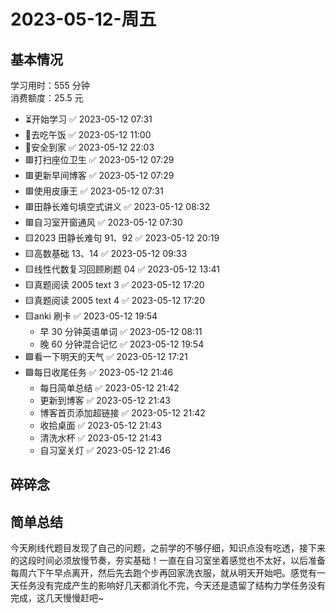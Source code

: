 # 2023-05-12-周五

## 基本情况

学习用时：555 分钟  
消费额度：25.5 元

-   ⏳开始学习 ✅ 2023-05-12 07:31
-   🍕去吃午饭 ✅ 2023-05-12 11:00
-   📍安全到家 ✅ 2023-05-12 22:03
-   🟥打扫座位卫生 ✅ 2023-05-12 07:29
-   🟥更新早间博客 ✅ 2023-05-12 07:29
-   🟥使用皮康王 ✅ 2023-05-12 07:31
-   🟥田静长难句填空式讲义 ✅ 2023-05-12 08:32
-   🟥自习室开窗通风 ✅ 2023-05-12 07:30
-   🟨2023 田静长难句 91、92 ✅ 2023-05-12 20:19
-   🟨高数基础 13、14 ✅ 2023-05-12 09:33
-   🟨线性代数复习回顾刷题 04 ✅ 2023-05-12 13:41
-   🟨真题阅读 2005 text 3 ✅ 2023-05-12 17:20
-   🟨真题阅读 2005 text 4 ✅ 2023-05-12 17:20
-   🟨anki 刷卡 ✅ 2023-05-12 19:54
    -   早 30 分钟英语单词 ✅ 2023-05-12 08:11
    -   晚 60 分钟混合记忆 ✅ 2023-05-12 19:54
-   🟩看一下明天的天气 ✅ 2023-05-12 17:21
-   🟩每日收尾任务 ✅ 2023-05-12 21:46
    -   每日简单总结 ✅ 2023-05-12 21:42
    -   更新到博客 ✅ 2023-05-12 21:43
    -   博客首页添加超链接 ✅ 2023-05-12 21:42
    -   收拾桌面 ✅ 2023-05-12 21:43
    -   清洗水杯 ✅ 2023-05-12 21:43
    -   自习室关灯 ✅ 2023-05-12 21:46

## 碎碎念



## 简单总结

今天刷线代题目发现了自己的问题，之前学的不够仔细，知识点没有吃透，接下来的这段时间必须放慢节奏，夯实基础！一直在自习室坐着感觉也不太好，以后准备每周六下午早点离开，然后先去跑个步再回家洗衣服，就从明天开始吧。感觉有一天任务没有完成产生的影响好几天都消化不完，今天还是遗留了结构力学任务没有完成，这几天慢慢赶吧~